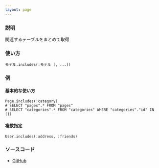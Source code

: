 ```yaml
---
layout: page
---
```

### 説明
関連するテーブルをまとめて取得

### 使い方
    モデル.includes(:モデル [, ...])

### 例
#### 基本的な使い方
    Page.includes(:category)
    # SELECT "pages".* FROM "pages"
    # SELECT "categories".* FROM "categories" WHERE "categories"."id" IN (1)

#### 複数指定
    User.includes(:address, :friends)

### ソースコード
* [GitHub](https://github.com/rails/rails/blob/f33d52c95217212cbacc8d5e44b5a8e3cdc6f5b3/activerecord/lib/active_record/relation/query_methods.rb#L146)